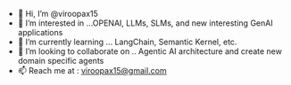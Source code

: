 - 👋 Hi, I’m @viroopax15
- 👀 I’m interested in ...OPENAI, LLMs, SLMs, and new interesting GenAI applications
- 🌱 I’m currently learning ... LangChain, Semantic Kernel, etc.
- 💞️ I’m looking to collaborate on .. Agentic AI architecture and create new domain specific agents
- 📫 Reach me at : viroopax15@gmail.com

<!---
viroopax15/viroopax15 is a ✨ special ✨ repository because its `README.md` (this file) appears on your GitHub profile.
You can click the Preview link to take a look at your changes.
--->
